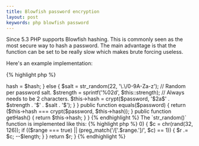 ```yaml
---
title: Blowfish password encryption
layout: post
keywords: php blowfish password
---
```


Since 5.3 PHP supports Blowfish hashing. This is commonly seen as the most secure way to hash a password. The main advantage is that the function can be set to be really slow which makes brute forcing useless.

Here's an example implementation:

{% highlight php %}
<?

class BlowfishPassword {
  const strength = 13; // On our machine this makes it slow but not so slow as to annoy the user (less then 1 second).

  private $hash;

  public function __construct($password, $hash = false) {
    if ($hash !== false) {
      $this->hash = $hash;
    } else {
      $salt = str_random(22, '\.\/0-9A-Za-z'); // Random per password salt.

      $strength = sprintf('%02d', $this::strength); // Always needs to be 2 characters.

      $this->hash = crypt($password, '$2a$' . $strength . '$' . $salt . '$');
    }
  }

  public function equals($password) {
    return ($this->hash === crypt($password, $this->hash));
  }

  public function getHash() {
    return $this->hash;
  }
}
{% endhighlight %}

The `str_random()` function is implemented like this:

{% highlight php %}
<?
function str_random($length, $range = true) {
  $r = '';

  while ($length > 0) {
    $c = chr(rand(32, 126));

    if (($range === true) || (preg_match('/['.$range.']/', $c) == 1)) {
      $r .= $c;
      --$length;
    }
  }

  return $r;
}
{% endhighlight %}

